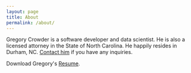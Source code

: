 ```yaml
---
layout: page
title: About
permalink: /about/
---
```


Gregory Crowder is a software developer and data scientist. He is also a licensed attorney in the State of North Carolina. He happily resides in Durham, NC. [Contact him](https://gcrowder.github.io/contact/) if you have any inquiries.

Download Gregory's [Resume]({{site.url}}/assets/Crowder_Resume.pdf).
